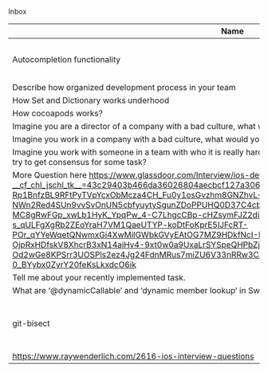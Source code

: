 Inbox

| Name                                                                                                                                                                                                                                                                                                                                                                                                                                                                                                                                                                                                                                                                                                                                                            | Notes                                                 | Status | Tags               |
| --------------------------------------------------------------------------------------------------------------------------------------------------------------------------------------------------------------------------------------------------------------------------------------------------------------------------------------------------------------------------------------------------------------------------------------------------------------------------------------------------------------------------------------------------------------------------------------------------------------------------------------------------------------------------------------------------------------------------------------------------------------- | ----------------------------------------------------- | ------ | ------------------ |
| Autocompletion functionality                                                                                                                                                                                                                                                                                                                                                                                                                                                                                                                                                                                                                                                                                                                                    | - шардирование  - кэширование                         |        | system-design      |
| Describe how organized development process in your team                                                                                                                                                                                                                                                                                                                                                                                                                                                                                                                                                                                                                                                                                                         |                                                       |        |                    |
| How Set and Dictionary works underhood                                                                                                                                                                                                                                                                                                                                                                                                                                                                                                                                                                                                                                                                                                                          |                                                       | Todo   | ios,set,dictionary |
| How cocoapods works?                                                                                                                                                                                                                                                                                                                                                                                                                                                                                                                                                                                                                                                                                                                                            |                                                       |        |                    |
| Imagine you are a director of a company with a bad culture, what would you do in this situation?                                                                                                                                                                                                                                                                                                                                                                                                                                                                                                                                                                                                                                                                |                                                       |        |                    |
| Imagine you work in a company with a bad culture, what would you do in this situation?                                                                                                                                                                                                                                                                                                                                                                                                                                                                                                                                                                                                                                                                          |                                                       |        |                    |
| Imagine you work with someone in a team with who it is really hard to talk. How would you collaborate with him and try to get consensus for some task?                                                                                                                                                                                                                                                                                                                                                                                                                                                                                                                                                                                                          |                                                       |        |                    |
| More Question here https://www.glassdoor.com/Interview/ios-developer-interview-questions-SRCH_KO0,13.htm?__cf_chl_jschl_tk__=43c29403b466da36026804aecbcf127a30691c4a-1620401218-0-AZFzvKKk4DXeWAy-Rp1BnfzBL9RFtPyTVpYcxObMcza4CH_Fu0y1osGvzhm8GNZhvL-4GsJK_oiLxHqDVM-obMX8C0-NWn2Red4SUn9vvSvOnUN5cbfyuytySgunZDoPPUHQ0D37C4cbn7tXF8JSuBaJ5E1koJ1sZegZPPiGdIuxsS9SoHW-MC8gRwFGp_xwLb1HyK_YpqPw_4-C7LhgcCBp-cHZsymFJZ2diNWLmnm-4shKA_RVSNAmB5pXxK-s_qULFgXgRb2ZEoYraH7VM1QaeUTYP-koDtFoKprE5lJFcRT-POr_qYYeWqetQNwmxGi4XwMilGWbkGVyEAtOG7MZ9HDkfNcI-ENPd88K_u2CHGhoppO3-QFlnxP5kdnpN-OjpRxHDfskV8XhcrB3xN14aiHv4-9xt0w0a9UxaLrSYSpeQHPbZj-lq-Od2wGe8KPSrr3UOSPls2ez4Jg24FdnMRus7miZU6V33nRRw3CX6DJWpNgTayVi4khDqs4gGmIJwGDQoi9A60wr-0_BYybx0ZyrY20feKsLkxdcO6ik |                                                       | Todo   |                    |
| Tell me about your recently implemented task.                                                                                                                                                                                                                                                                                                                                                                                                                                                                                                                                                                                                                                                                                                                   |                                                       |        |                    |
| What are ‘@dynamicCallable’ and ‘dynamic member lookup’ in Swift?                                                                                                                                                                                                                                                                                                                                                                                                                                                                                                                                                                                                                                                                                               |                                                       |        |                    |
| git-bisect                                                                                                                                                                                                                                                                                                                                                                                                                                                                                                                                                                                                                                                                                                                                                      | ~ if you can spot binary search problems in the wild. | Todo   | git,binary-search  |
| https://www.raywenderlich.com/2616-ios-interview-questions                                                                                                                                                                                                                                                                                                                                                                                                                                                                                                                                                                                                                                                                                                      |                                                       | Todo   | ios                |
